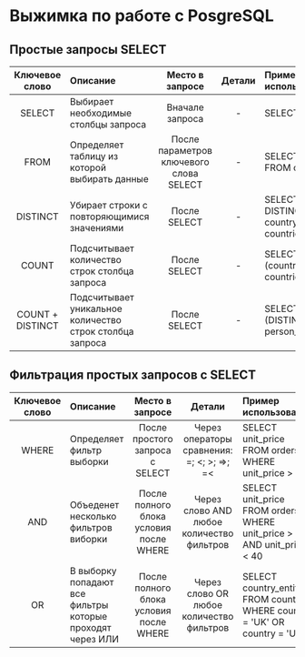 # Выжимка по работе с PosgreSQL

## Простые запросы SELECT

| Ключевое слово | Описание | Место в запросе | Детали | Пример использования |
| :------: | :----- | :-----------: | :---: | :--------------- |
| SELECT | Выбирает необходимые столбцы запроса| Вначале запроса | - | SELECT country |
| FROM | Определяет таблицу из которой выбирать данные | После параметров ключевого слова SELECT | - | SELECT country FROM countries | 
| DISTINCT | Убирает строки с повторяющимися значениями | После SELECT | - | SELECT DISTINCT country FROM countries |
| COUNT | Подсчитывает количество строк столбца запроса | После SELECT | - | SELECT COUNT (country) FROM countries | 
| COUNT + DISTINCT | Подсчитывает уникальное количество строк столбца запроса | После SELECT | - | SELECT COUNT (DISTINCT person_name) |

## Фильтрация простых запросов с SELECT

| Ключевое слово | Описание | Место в запросе | Детали | Пример использования |
| :------: | :----- | :-----------: | :---: | :--------------- |
| WHERE | Определяет фильтр выборки | После простого запроса с SELECT | Через операторы сравнения: =; <; >; =>; =< | SELECT unit_price FROM orders WHERE unit_price > 20 |
| AND | Объеденет несколько фильтров виборки | После полного блока условия после WHERE | Через слово AND любое количество фильтров | SELECT unit_price FROM orders WHERE unit_price > 20 AND unit_price < 40 |
| OR | В выборку попадают все фильтры которые проходят через ИЛИ | После полного блока условия после WHERE | Через слово OR любое количество фильтров | SELECT country_entity FROM countries WHERE country = 'UK' OR country = 'USA'|
